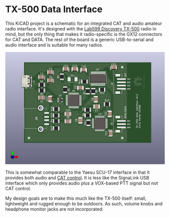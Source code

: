 # TX-500 Data Interface

This KiCAD project is a schematic for an integrated CAT and audio amateur radio interface. It's
designed with the [Lab599 Discovery TX-500](https://lab599.com/) radio in mind, but the only thing
that makes it radio-specific is the GX12 connectors for CAT and DATA. The rest of the board is a
generic USB-to-serial and audio interface and is suitable for many radios.

![Render](render.jpg)

This is somewhat comparable to the Yaesu SCU-17 interface in that it provides both audio
and [CAT control](https://en.wikipedia.org/wiki/Computer_Aided_Transceiver). It is less like the
SignaLink USB interface which only provides audio plus a VOX-based PTT signal but not CAT control.

My design goals are to make this much like the TX-500 itself: small, lightweight and rugged enough
to be outdoors. As such, volume knobs and headphone monitor jacks are not incorporated.
